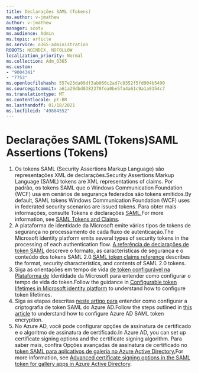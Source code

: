 ```yaml
---
title: Declarações SAML (Tokens)
ms.author: v-jmathew
author: v-jmathew
manager: scotv
ms.audience: Admin
ms.topic: article
ms.service: o365-administration
ROBOTS: NOINDEX, NOFOLLOW
localization_priority: Normal
ms.collection: Adm_O365
ms.custom:
- "9004341"
- "7753"
ms.openlocfilehash: 557e23da09df3ab066c2ad7c0352f5fd904b5490
ms.sourcegitcommit: a61a29dbd0382370fea0be5fa4a61c9a1a9354c7
ms.translationtype: MT
ms.contentlocale: pt-BR
ms.lasthandoff: 01/18/2021
ms.locfileid: "49884552"
---
```

# <a name="saml-assertions-tokens"></a><span data-ttu-id="b52f4-102">Declarações SAML (Tokens)</span><span class="sxs-lookup"><span data-stu-id="b52f4-102">SAML Assertions (Tokens)</span></span>

1. <span data-ttu-id="b52f4-103">Os tokens SAML (Security Assertions Markup Language) são representações XML de declarações.</span><span class="sxs-lookup"><span data-stu-id="b52f4-103">Security Assertions Markup Language (SAML) tokens are XML representations of claims.</span></span> <span data-ttu-id="b52f4-104">Por padrão, os tokens SAML que o Windows Communication Foundation (WCF) usa em cenários de segurança federados são tokens emitidos.</span><span class="sxs-lookup"><span data-stu-id="b52f4-104">By default, SAML tokens Windows Communication Foundation (WCF) uses in federated security scenarios are issued tokens.</span></span> <span data-ttu-id="b52f4-105">Para obter mais informações, consulte Tokens e declarações [SAML.](https://docs.microsoft.com/dotnet/framework/wcf/feature-details/saml-tokens-and-claims)</span><span class="sxs-lookup"><span data-stu-id="b52f4-105">For more information, see [SAML Tokens and Claims](https://docs.microsoft.com/dotnet/framework/wcf/feature-details/saml-tokens-and-claims).</span></span>
2. <span data-ttu-id="b52f4-106">A plataforma de identidade da Microsoft emite vários tipos de tokens de segurança no processamento de cada fluxo de autenticação.</span><span class="sxs-lookup"><span data-stu-id="b52f4-106">The Microsoft identity platform emits several types of security tokens in the processing of each authentication flow.</span></span> <span data-ttu-id="b52f4-107">[A referência de declarações de token SAML](https://docs.microsoft.com/azure/active-directory/develop/reference-saml-tokens) descreve o formato, as características de segurança e o conteúdo dos tokens SAML 2.0.</span><span class="sxs-lookup"><span data-stu-id="b52f4-107">[SAML token claims reference](https://docs.microsoft.com/azure/active-directory/develop/reference-saml-tokens) describes the format, security characteristics, and contents of SAML 2.0 tokens.</span></span>
3. <span data-ttu-id="b52f4-108">Siga as orientações em tempo de vida [de token configurável na Plataforma de](https://docs.microsoft.com/azure/active-directory/develop/active-directory-configurable-token-lifetimes) Identidade da Microsoft para entender como configurar o tempo de vida do token.</span><span class="sxs-lookup"><span data-stu-id="b52f4-108">Follow the guidance in [Configurable token lifetimes in Microsoft identity platform](https://docs.microsoft.com/azure/active-directory/develop/active-directory-configurable-token-lifetimes) to understand how to configure token lifetimes.</span></span>
4. <span data-ttu-id="b52f4-109">Siga as etapas descritas [neste artigo para](https://docs.microsoft.com/azure/active-directory/manage-apps/howto-saml-token-encryption) entender como configurar a criptografia de token SAML do Azure AD.</span><span class="sxs-lookup"><span data-stu-id="b52f4-109">Follow the steps outlined in [this article](https://docs.microsoft.com/azure/active-directory/manage-apps/howto-saml-token-encryption) to understand how to configure Azure AD SAML token encryption.</span></span>
5. <span data-ttu-id="b52f4-110">No Azure AD, você pode configurar opções de assinatura de certificado e o algoritmo de assinatura de certificado.</span><span class="sxs-lookup"><span data-stu-id="b52f4-110">In Azure AD, you can set up certificate signing options and the certificate signing algorithm.</span></span> <span data-ttu-id="b52f4-111">Para saber mais, confira Opções avançadas de assinatura de certificado no [token SAML para aplicativos de galeria no Azure Active Directory.](https://docs.microsoft.com/azure/active-directory/manage-apps/certificate-signing-options)</span><span class="sxs-lookup"><span data-stu-id="b52f4-111">For more information, see [Advanced certificate signing options in the SAML token for gallery apps in Azure Active Directory](https://docs.microsoft.com/azure/active-directory/manage-apps/certificate-signing-options).</span></span>
